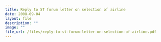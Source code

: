 ```yaml
---
title: Reply to ST forum letter on selection of airline
date: 2008-09-04
layout: file
description: ""
image: ""
file_url: /files/reply-to-st-forum-letter-on-selection-of-airline.pdf
---
```

